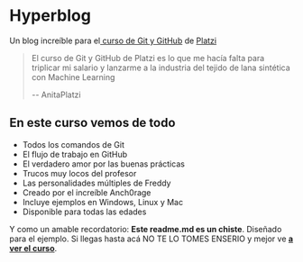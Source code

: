 # Hyperblog

Un blog increíble para el[ curso de Git y GitHub](https://platzi.com/cursos/git-github/ " curso de Git y GitHub") de [Platzi](https://platzi.com/ "Platzi")

> El curso de Git y GitHub de Platzi es lo que me hacía falta para triplicar mi salario y lanzarme a la industria del tejido de lana sintética con Machine Learning
>
> -- AnitaPlatzi

## En este curso vemos de todo

- Todos los comandos de Git
- El flujo de trabajo en GitHub
- El verdadero amor por las buenas prácticas
- Trucos muy locos del profesor
- Las personalidades múltiples de Freddy
- Creado por el increíble Anch0rage
- Incluye ejemplos en Windows, Linux y Mac
- Disponible para todas las edades

Y como un amable recordatorio: **Este readme.md es un chiste**. Diseñado para el ejemplo. Si llegas hasta acá NO TE LO TOMES ENSERIO y mejor ve [**a ver el curso**](https://platzi.com/cursos/git-github/ "a ver el curso").
